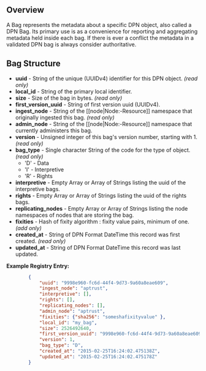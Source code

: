 ## Overview

A Bag represents the metadata about a specific DPN object, also called a DPN Bag. Its primary use is as a convenience for reporting and aggregating metadata held inside each bag.  If there is ever a conflict the metadata in a validated DPN bag is always consider authoritative.

## Bag Structure

* **uuid** - String of the unique (UUIDv4) identifier for this DPN object. _(read only)_
* **local_id** - String of the primary local identifier.
* **size** - Size of the bag in bytes. _(read only)_
* **first_version_uuid** - String of first version uuid (UUIDv4).
* **ingest_node** - String of the [[node|Node:-Resource]] namespace that originally ingested this bag. _(read only)_
* **admin_node** - String of the [[node|Node:-Resource]] namespace that currently administers this bag.
* **version** - Unsigned integer of this bag's version number, starting with 1. _(read only)_
* **bag_type** - Single character String of the code for the type of object. _(read only)_
    * 'D' - Data
    * 'I' - Interpretive
    * 'R' - Rights
* **interpretive** - Empty Array or Array of Strings listing the uuid of the interpretive bags.
* **rights** - Empty Array or Array of Strings listing the uuid of the rights bags.
* **replicating_nodes** - Empty Array or Array of Strings listing the node namespaces of nodes that are storing the bag.
* **fixities** - Hash of fixity algorithm : fixity value pairs, minimum of one.  _(add only)_
* **created_at** - String of DPN Format DateTime this record was first created. _(read only)_
* **updated_at** - String of DPN Format DateTime this record was last updated.

**Example Registry Entry:**
```json
        {
            "uuid": "9998e960-fc6d-44f4-9d73-9a60a8eae609",
            "ingest_node": "aptrust",
            "interpretive": [],
            "rights": [],
            "replicating_nodes": [],
            "admin_node": "aptrust",
            "fixities": {"sha256": "someshafixityvalue" },
            "local_id": "my_bag",
            "size": 2526492640,
            "first_version_uuid": "9998e960-fc6d-44f4-9d73-9a60a8eae609",
            "version": 1,
            "bag_type": "D",
            "created_at": "2015-02-25T16:24:02.475138Z",
            "updated_at": "2015-02-25T16:24:02.475178Z"
        }
```
